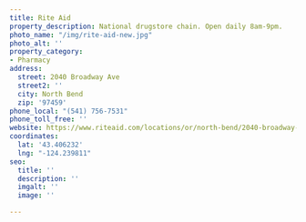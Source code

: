```yaml
---
title: Rite Aid
property_description: National drugstore chain. Open daily 8am-9pm.
photo_name: "/img/rite-aid-new.jpg"
photo_alt: ''
property_category:
- Pharmacy
address:
  street: 2040 Broadway Ave
  street2: ''
  city: North Bend
  zip: '97459'
phone_local: "(541) 756-7531"
phone_toll_free: ''
website: https://www.riteaid.com/locations/or/north-bend/2040-broadway-street.html
coordinates:
  lat: '43.406232'
  lng: "-124.239811"
seo:
  title: ''
  description: ''
  imgalt: ''
  image: ''

---
```

